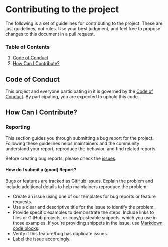 # Contributing to the project

The following is a set of guidelines for contributing to the project. These are just guidelines, not rules. Use your best judgment, and feel free to propose changes to this document in a pull request.

### Table of Contents

1. [Code of Conduct](#code-of-conduct)
2. [How Can I Contribute?](#how-can-i-contribute)

## Code of Conduct

This project and everyone participating in it is governed by the [Code of Conduct](CODE_OF_CONDUCT.md). By participating, you are expected to uphold this code.

## How Can I Contribute?

### Reporting

This section guides you through submitting a bug report for the project. Following these guidelines helps maintainers and the community understand your report, reproduce the behavior, and find related reports.

Before creating bug reports, please check the [issues](https://github.com/VitorM3/Ecommerce-ED/issues).

#### How do I submit a (good) Report?

Bugs or features are tracked as GitHub issues. Explain the problem and include additional details to help maintainers reproduce the problem:

- Create an issue using one of our templates for bug reports or feature requests.
- Use a clear and descriptive title for the issue to identify the problem.
- Provide specific examples to demonstrate the steps. Include links to files or GitHub projects, or copy/pasteable snippets, which you use in those examples. If you're providing snippets in the issue, use [Markdown code blocks](https://docs.github.com/en/get-started/writing-on-github/working-with-advanced-formatting/creating-and-highlighting-code-blocks).
- Verify if this feature/bug has duplicate issues.
- Label the issue accordingly.

